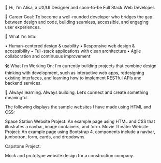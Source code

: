 👋 Hi, I'm Alisa, a UX/UI Designer and soon-to-be Full Stack Web Developer.

🎯 Career Goal: To become a well-rounded developer who bridges the gap between design and code, building seamless, accessible, and engaging user experiences.

🧠 What I’m Into:

•	Human-centered design & usability
•	Responsive web design & accessibility
•	Full-stack applications with clean architecture
•	Agile collaboration and continuous improvement

🛠 What I’m Working On:
I'm currently building projects that combine design thinking with development, such as interactive web apps, redesigning existing interfaces, and learning how to implement RESTful APIs and backend services.

🌱 Always learning. Always building.
Let’s connect and create something meaningful.

The following displays the sample websites I have made using HTML and CSS:

Space Station Website Project: An example page using HTML and CSS that illustrates a navbar, image containers, and form.
Movie Theater Website Project: An example page using Bootstrap 4, components include a navbar, jumbotron, form, cards, and dropdowns.

Capstone Project:

Mock and prototype website design for a construction company.

<!---
Alisak1/Alisak1 is a ✨ special ✨ repository because its `README.md` (this file) appears on your GitHub profile.
You can click the Preview link to take a look at your changes.
--->
